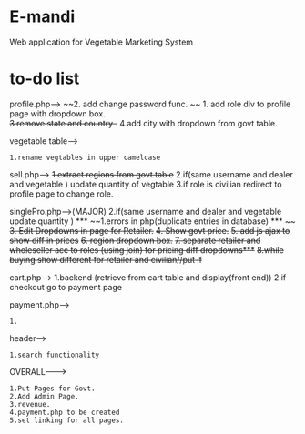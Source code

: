 # E-mandi
Web application for Vegetable Marketing System



# to-do list

profile.php-->
	~~2. add change password func. ~~
	1. add role div to profile page with dropdown box.	
	~~3.remove state and country .~~
	4.add city with dropdown from govt table.

vegetable table-->

	1.rename vegtables in upper camelcase

sell.php-->
	~~1.extract regions from govt.table~~
	2.if(same username and dealer and vegetable )
		update quantity of vegtable
	3.if role is civilian redirect to profile page to change role.


singlePro.php-->(MAJOR)
	2.if(same username and dealer and vegetable update quantity ) ***
	~~1.errors in php(duplicate entries in database) *** ~~
	~~3. Edit Dropdowns  in page for Retailer.~~
	~~4. Show govt price.~~
	~~5. add js ajax to show diff in prices~~
	~~6. region dropdown box.~~
	~~7. separate retailer and wholeseller acc to roles (using join)  for pricing diff dropdowns***~~
	~~8.while buying show different for retailer and civilian//put if~~


cart.php-->
	~~1.backend (retrieve from cart table and display(front end))~~
	2.if checkout go to payment page

payment.php-->

	1.




header-->

	1.search functionality 




OVERALL--->

	1.Put Pages for Govt.
	2.Add Admin Page.
	3.revenue.
	4.payment.php to be created
	5.set linking for all pages.



